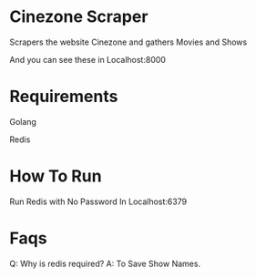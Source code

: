 # Cinezone Scraper
Scrapers the website Cinezone and gathers Movies and Shows

And you can see these in Localhost:8000



# Requirements
Golang 

Redis

# How To Run
Run Redis with No Password In Localhost:6379


# Faqs
Q: Why is redis required? A: To Save Show Names.
